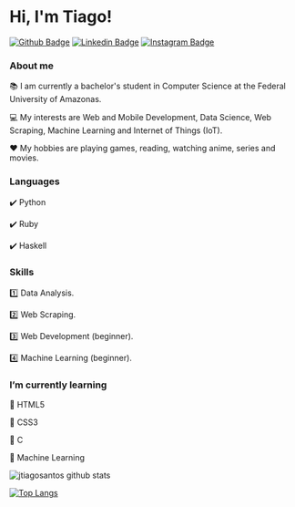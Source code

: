 # Hi, I'm Tiago!

[![Github Badge](https://img.shields.io/badge/github-%23100000.svg?&style=for-the-badge&logo=github&logoColor=white&link=https://github.com/jtiagosantos)](https://github.com/jtiagosantos)
[![Linkedin Badge](https://img.shields.io/badge/linkedin-%230077B5.svg?&style=for-the-badge&logo=linkedin&logoColor=white&link=https://www.linkedin.com/in/jos%C3%A9-tiago-santos-de-lima-aaa4361a4/)](https://www.linkedin.com/in/jos%C3%A9-tiago-santos-de-lima-aaa4361a4/)
[![Instagram Badge](https://img.shields.io/badge/instagram-%23E4405F.svg?&style=for-the-badge&logo=instagram&logoColor=white&link=https://www.instagram.com/jtiago_santos/)](https://www.instagram.com/jtiago_santos/)

### About me
:books: I am currently a bachelor's student in Computer Science at the Federal University of Amazonas.

:computer: My interests are Web and Mobile Development, Data Science, Web Scraping, Machine Learning and Internet of Things (IoT).

:heart: My hobbies are playing games, reading, watching anime, series and movies.


### Languages
:heavy_check_mark: Python

:heavy_check_mark: Ruby

:heavy_check_mark: Haskell

### Skills
:one: Data Analysis.

:two: Web Scraping.

:three: Web Development (beginner).

:four: Machine Learning (beginner).

### I’m currently learning
:pushpin: HTML5

:pushpin: CSS3

:pushpin: C

:pushpin: Machine Learning

![jtiagosantos github stats](https://github-readme-stats.vercel.app/api?username=jtiagosantos&show_icons=true&theme=algolia&include_all_commits=true)

[![Top Langs](https://github-readme-stats.vercel.app/api/top-langs/?username=jtiagosantos&layout=compact)](https://github.com/jtiagosantos/github-readme-stats)
